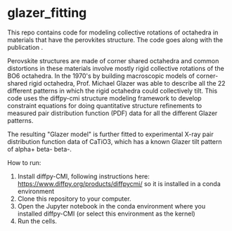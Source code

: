 # glazer_fitting
This repo contains code for modeling collective rotations of octahedra in materials that have the perovkites structure.  The code goes along with the publication <reference when it is available>.
  
Perovskite structures are made of corner shared octahedra and common distortions in these materials involve mostly rigid collective rotations of the BO6 octahedra. In the 1970's by building macroscopic models of corner-shared rigid octahedra, Prof. Michael Glazer was able to describe all the 22 different patterns in which the rigid octahedra could collectively tilt.  This code uses the diffpy-cmi structure modeling framework to develop constraint equations for doing quantitative structure refinements to measured pair distribution function (PDF)  data for all the different Glazer patterns.
  
The resulting "Glazer model" is further fitted to experimental X-ray pair distribution function data of CaTiO3, which has a known Glazer tilt pattern of alpha+ beta- beta-.
  
How to run:
1. Install diffpy-CMI, following instructions here: https://www.diffpy.org/products/diffpycmi/  so it is installed in a conda environment
2. Clone this repository to your computer.
3. Open the Jupyter notebook in the conda environment where you installed diffpy-CMI (or select this environment as the kernel)
4. Run the cells.

